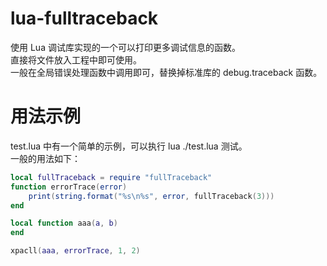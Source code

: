 # lua-fulltraceback
使用 Lua 调试库实现的一个可以打印更多调试信息的函数。  
直接将文件放入工程中即可使用。  
一般在全局错误处理函数中调用即可，替换掉标准库的 debug.traceback 函数。

# 用法示例
test.lua 中有一个简单的示例，可以执行 lua ./test.lua 测试。  
一般的用法如下：
```Lua
local fullTraceback = require "fullTraceback"
function errorTrace(error)
    print(string.format("%s\n%s", error, fullTraceback(3)))
end

local function aaa(a, b)
end

xpacll(aaa, errorTrace, 1, 2)
```